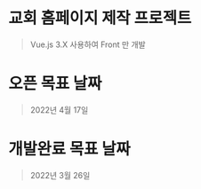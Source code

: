 # 교회 홈페이지 제작 프로젝트
 > Vue.js 3.X 사용하여 Front 만 개발
 
# 오픈 목표 날짜
 > 2022년 4월 17일
 
# 개발완료 목표 날짜
 > 2022년 3월 26일
